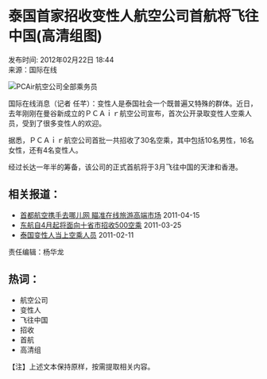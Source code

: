 # 泰国首家招收变性人航空公司首航将飞往中国(高清组图)

发布时间: 2012年02月22日 18:44  
来源：国际在线  

![PCAir航空公司全部乘务员](http://i3.cqnews.net/news/attachement/jpg/site82/2012-02-20/124142380221512548.jpg)

国际在线消息（记者 任芊）：变性人是泰国社会一个既普遍又特殊的群体。近日，去年刚刚在曼谷新成立的ＰＣＡｉｒ航空公司宣布，首次公开录取变性人空乘人员，受到了很多变性人的欢迎。

据悉，ＰＣＡｉｒ航空公司首批一共招收了30名空乘，其中包括10名男性，16名女性，还有4名变性人。

经过长达一年半的筹备，该公司的正式首航将于3月飞往中国的天津和香港。

## 相关报道：
- [首都航空携手去哪儿网 瞄准在线旅游高端市场](http://news.cntv.cn/20110415/111365.shtml) 2011-04-15
- [东航自4月起将面向十省市招收500空乘](http://news.cntv.cn/20110325/108173.shtml) 2011-03-25
- [泰国变性人当上空乘人员](http://news.cntv.cn/20110211/102532.shtml) 2011-02-11

责任编辑：杨华龙  

## 热词：
- 航空公司
- 变性人
- 飞往中国
- 招收
- 首航
- 高清组

【注】上述文本保持原样，按需提取相关内容。